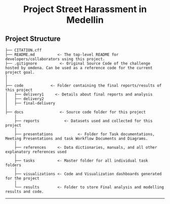 <h1 align = "center">Project Street Harassment in Medellin</h1>

## Project Structure

    ├── CITATION.cff
    ├── README.md          <- The top-level README for developers/collaborators using this project.
    ├── .gitignore          <- Original Source Code of the challenge hosted by omdena. Can be used as a reference code for the current project goal.
    │ 
    │
    ├── code            <- Folder containing the final reports/results of this project
    │   ├── delivery1     <- Details about final reports and analysis
    │   ├── delivery2
    │   ├── final-delivery
    │   
    ├── docs                <- Source code folder for this project
        │
        ├── reports           <- Datasets used and collected for this project
        │   
        ├── presentations           <- Folder for Task documentations, Meeting Presentations and task Workflow Documents and Diagrams.
        │
        ├── references     <- Data dictionaries, manuals, and all other explanatory references used 
        │
        ├── tasks          <- Master folder for all individual task folders
        │
        ├── visualizations <- Code and Visualization dashboards generated for the project
        │
        └── results        <- Folder to store Final analysis and modelling results and code.
--------